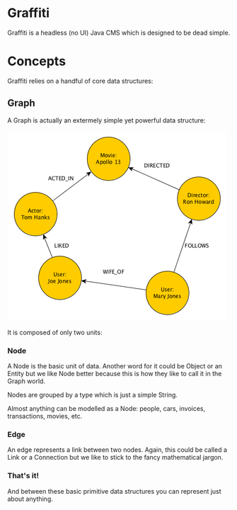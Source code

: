 # Graffiti

Graffiti is a headless (no UI) Java CMS which is designed to be dead simple. 

# Concepts

Graffiti relies on a handful of core data structures: 

## Graph

A Graph is actually an extermely simple yet powerful data structure:

![alt text](graph.png "Graph")

It is composed of only two units:

### Node

A Node is the basic unit of data. Another word for it could be Object or an Entity but we like Node better because this is how they like to call it in the Graph world.

Nodes are grouped by a type which is just a simple String.

Almost anything can be modelled as a Node: people, cars, invoices, transactions, movies, etc.  

### Edge

An edge represents a link between two nodes. Again, this could be called a Link or a Connection but we like to stick to the fancy mathematical jargon.

### That's it!

And between these basic primitive data structures you can represent just about anything.
